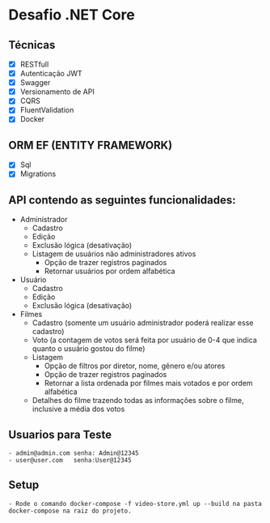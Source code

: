 # Desafio  .NET Core
 
## Técnicas

- [x] RESTfull
- [x] Autenticação JWT
- [x] Swagger
- [x] Versionamento de API
- [x] CQRS 
- [x] FluentValidation
- [x] Docker

## ORM EF (ENTITY FRAMEWORK)
- [x] Sql
- [x] Migrations

## API contendo as seguintes funcionalidades:

- Administrador
    - Cadastro
    - Edição
    - Exclusão lógica (desativação)
    - Listagem de usuários não administradores ativos
        - Opção de trazer registros paginados
        - Retornar usuários por ordem alfabética
- Usuário
    - Cadastro
    - Edição
    - Exclusão lógica (desativação)
- Filmes
    - Cadastro (somente um usuário administrador poderá realizar esse cadastro)
    - Voto (a contagem de votos será feita por usuário de 0-4 que indica quanto o usuário gostou do filme)
    - Listagem
        - Opção de filtros por diretor, nome, gênero e/ou atores
        - Opção de trazer registros paginados
        - Retornar a lista ordenada por filmes mais votados e por ordem alfabética
    - Detalhes do filme trazendo todas as informações sobre o filme, inclusive a média dos votos

## Usuarios para Teste

	- admin@admin.com senha: Admin@12345
	- user@user.com   senha:User@12345
	
## Setup
	- Rode o comando docker-compose -f video-store.yml up --build na pasta docker-compose na raiz do projeto.
	
